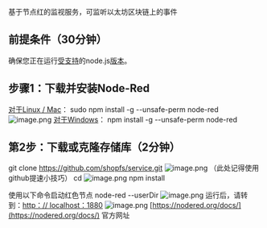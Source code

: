 基于节点红的监视服务，可监听以太坊区块链上的事件
## 前提条件（30分钟）
确保您正在运行[受支持](https://nodered.org/docs/faq/node-versions)的node.js[版本](https://nodered.org/docs/faq/node-versions)。
## 步骤1：下载并安装Node-Red
[对于Linux / Mac](https://nodered.org/docs/getting-started/local)：
sudo npm install -g --unsafe-perm node-red
![image.png](https://images.cherryfloris.eu.org/2021/1620658107860-8471e98c-5355-45f5-a325-b629ae2f99b5.png)
[对于Windows](https://nodered.org/docs/getting-started/windows)：
npm install -g --unsafe-perm node-red

## 第2步：下载或克隆存储库（2分钟）
git clone https://github.com/shopfs/service.git
![image.png](https://images.cherryfloris.eu.org/2021/1620658981194-30d66db8-4d54-4ac9-8967-9f390e95b473.png)
（此处记得使用github提速小技巧）
cd <cloned repo root folder path>
![image.png](https://images.cherryfloris.eu.org/2021/1620659266018-60d9d12f-a7be-4568-aa0a-d9e831a5dd0a.png)
npm install

使用以下命令启动红色节点
node-red  --userDir <cloned repo root folder path>
![image.png](https://images.cherryfloris.eu.org/2021/1620659712308-4a061226-cada-4a36-8783-f693ec448c65.png)
运行后，请转到：[http：// localhost：1880](http://localhost:1880/)
![image.png](https://images.cherryfloris.eu.org/2021/1620660140504-db42b615-7745-4a87-b34d-4840ba9aae18.png)
[https://nodered.org/docs/](https://nodered.org/docs/)   官方网址
